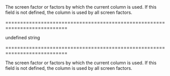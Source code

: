 <!--**
/*-------------------------------------------
    Auto-generated file. Do not modify.
-------------------------------------------

**-->
<!--d-->The screen factor or factors by which the current column is used. If this field is not defined, the column is used by all screen factors.<!--/d-->
===========================================================================
<!--default-->undefined<!--/default-->
<!--type-->string<!--/type-->
===========================================================================

<!--shortDescription-->
The screen factor or factors by which the current column is used. If this field is not defined, the column is used by all screen factors.
<!--/shortDescription-->

<!--fullDescription-->

<!--/fullDescription-->